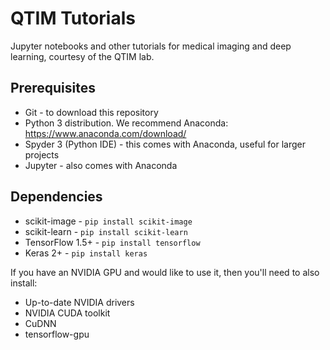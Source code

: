 # QTIM Tutorials
Jupyter notebooks and other tutorials for medical imaging and deep learning, courtesy of the QTIM lab.

## Prerequisites

- Git - to download this repository
- Python 3 distribution. We recommend Anaconda: https://www.anaconda.com/download/
- Spyder 3 (Python IDE) - this comes with Anaconda, useful for larger projects
- Jupyter - also comes with Anaconda

## Dependencies
- scikit-image - ```pip install scikit-image```
- scikit-learn - ```pip install scikit-learn```
- TensorFlow 1.5+ - ```pip install tensorflow```
- Keras 2+ - ```pip install keras```

If you have an NVIDIA GPU and would like to use it, then you'll need to also install:
- Up-to-date NVIDIA drivers
- NVIDIA CUDA toolkit
- CuDNN
- tensorflow-gpu